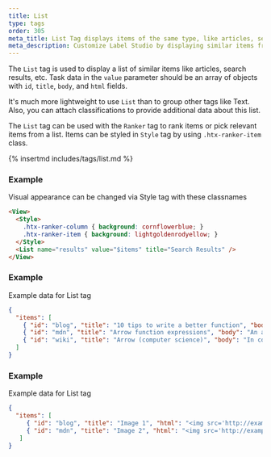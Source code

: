 ```yaml
---
title: List
type: tags
order: 305
meta_title: List Tag displays items of the same type, like articles, search results, etc.
meta_description: Customize Label Studio by displaying similar items from task data for machine learning and data science projects.
---
```


The `List` tag is used to display a list of similar items like articles, search results, etc. Task data in the `value` parameter should be an array of objects with `id`, `title`, `body`, and `html` fields.

It's much more lightweight to use `List` than to group other tags like Text. Also, you can attach classifications to provide additional data about this list.

The `List` tag can be used with the `Ranker` tag to rank items or pick relevant items from a list.
Items can be styled in `Style` tag by using `.htx-ranker-item` class.

{% insertmd includes/tags/list.md %}

### Example

Visual appearance can be changed via Style tag with these classnames

```html
<View>
  <Style>
    .htx-ranker-column { background: cornflowerblue; }
    .htx-ranker-item { background: lightgoldenrodyellow; }
  </Style>
  <List name="results" value="$items" title="Search Results" />
</View>
```
### Example

Example data for List tag

```json
{
  "items": [
    { "id": "blog", "title": "10 tips to write a better function", "body": "There is nothing worse than being left in the lurch when it comes to writing a function!" },
    { "id": "mdn", "title": "Arrow function expressions", "body": "An arrow function expression is a compact alternative to a traditional function" },
    { "id": "wiki", "title": "Arrow (computer science)", "body": "In computer science, arrows or bolts are a type class..." }
  ]
}
```
### Example

Example data for List tag

```json
{
  "items": [
     { "id": "blog", "title": "Image 1", "html": "<img src='http://example.com/1.jpg'>" },
     { "id": "mdn", "title": "Image 2", "html": "<img src='http://example.com/2.jpg'>" }
   ]
}
```
